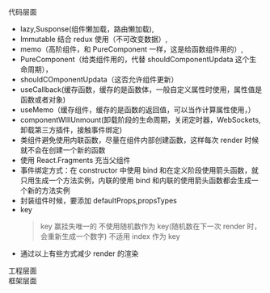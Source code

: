 代码层面

- lazy,Susponse(组件懒加载，路由懒加载),
- Immutable 结合 redux 使用（不可改变数据）,
- memo（高阶组件，和 PureComponent 一样，这是给函数组件用的）,
- PureComponent（给类组件用的，代替 shouldComponentUpdata 这个生命周期），
- shouldCOmponentUpdata（这否允许组件更新）
- useCallback(缓存函数，缓存的是函数体，一般自定义属性时使用，属性值是函数或者对象)
- useMemo（缓存组件，缓存的是函数的返回值，可以当作计算属性使用，）
- componentWIllUnmount(卸载阶段的生命周期，关闭定时器，WebSockets,卸载第三方插件，接触事件绑定)
- 类组件避免使用内联函数，尽量在组件内部创建函数，这样每次 render 时候就不会在创建一个新的函数
- 使用 React.Fragments 充当父组件
- 事件绑定方式：在 constructor 中使用 bind 和在定义阶段使用箭头函数，就只用生成一个方法实例，内联的使用 bind 和内联的使用箭头函数都会生成一个新的方法实例
- 封装组件时候，要添加 defaultProps,propsTypes
- key
  > key 赢挂失唯一的
  > 不使用随机数作为 key(随机数在下一次 render 时，会重新生成一个数字)
  > 不适用 index 作为 key
- 通过以上有些方式减少 render 的渲染

工程层面  
框架层面
